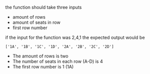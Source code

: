 the function should take three inputs

- amount of rows
- amount of seats in row
- first row number

if the input for the function was 2,4,1 the expected output would be 
```
['1A', '1B', '1C', '1D', '2A', '2B', '2C', '2D']
```
- The amount of rows is two
- The number of seats in each row (A-D) is 4
- The first row number is 1 (1A) 